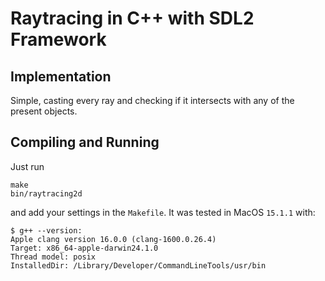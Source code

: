 # Raytracing in C++ with SDL2 Framework

## Implementation

Simple, casting every ray and checking if it intersects with any of the present objects.

## Compiling and Running

Just run
```
make
bin/raytracing2d
```
and add your settings in the `Makefile`. It was tested in MacOS `15.1.1` with:
```
$ g++ --version:
Apple clang version 16.0.0 (clang-1600.0.26.4)
Target: x86_64-apple-darwin24.1.0
Thread model: posix
InstalledDir: /Library/Developer/CommandLineTools/usr/bin
```
